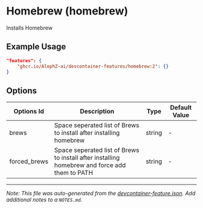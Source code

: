 
# Homebrew (homebrew)

Installs Homebrew

## Example Usage

```json
"features": {
    "ghcr.io/AlephZ-ai/devcontainer-features/homebrew:2": {}
}
```

## Options

| Options Id | Description | Type | Default Value |
|-----|-----|-----|-----|
| brews | Space seperated list of Brews to install after installing homebrew | string | - |
| forced_brews | Space seperated list of Brews to install after installing homebrew and force add them to PATH | string | - |



---

_Note: This file was auto-generated from the [devcontainer-feature.json](https://github.com/AlephZ-ai/devcontainer-features/blob/main/src/homebrew/devcontainer-feature.json).  Add additional notes to a `NOTES.md`._

